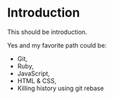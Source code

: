 # Introduction

This should be introduction.

Yes and my favorite path could be:
* Git,
* Ruby,
* JavaScript, 
* HTML & CSS,
* Killing history using git rebase

